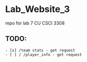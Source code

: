 # Lab_Website_3

repo for lab 7 CU CSCI 3308


## TODO:
    - [x] /team stats - get request
    - [ ] /	/player_info - get request
